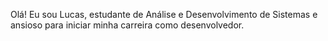 Olá! Eu sou Lucas, estudante de Análise e Desenvolvimento de Sistemas e ansioso para iniciar minha carreira como desenvolvedor.


<!---
lucasdegau/lucasdegau is a ✨ special ✨ repository because its `README.md` (this file) appears on your GitHub profile.
You can click the Preview link to take a look at your changes.
--->

